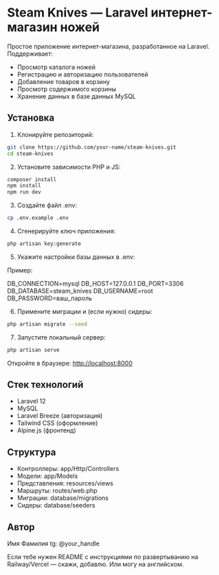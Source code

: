 # Steam Knives — Laravel интернет-магазин ножей

Простое приложение интернет-магазина, разработанное на Laravel. Поддерживает:

* Просмотр каталога ножей
* Регистрацию и авторизацию пользователей
* Добавление товаров в корзину
* Просмотр содержимого корзины
* Хранение данных в базе данных MySQL

## Установка

1. Клонируйте репозиторий:

```bash
git clone https://github.com/your-name/steam-knives.git
cd steam-knives
```

2. Установите зависимости PHP и JS:

```bash
composer install
npm install
npm run dev
```

3. Создайте файл .env:

```bash
cp .env.example .env
```

4. Сгенерируйте ключ приложения:

```bash
php artisan key:generate
```

5. Укажите настройки базы данных в .env:

Пример:

DB\_CONNECTION=mysql
DB\_HOST=127.0.0.1
DB\_PORT=3306
DB\_DATABASE=steam\_knives
DB\_USERNAME=root
DB\_PASSWORD=ваш\_пароль

6. Примените миграции и (если нужно) сидеры:

```bash
php artisan migrate --seed
```

7. Запустите локальный сервер:

```bash
php artisan serve
```

Откройте в браузере: [http://localhost:8000](http://localhost:8000)

## Стек технологий

* Laravel 12
* MySQL
* Laravel Breeze (авторизация)
* Tailwind CSS (оформление)
* Alpine.js (фронтенд)

## Структура

* Контроллеры: app/Http/Controllers
* Модели: app/Models
* Представления: resources/views
* Маршруты: routes/web.php
* Миграции: database/migrations
* Сидеры: database/seeders

## Автор

Имя Фамилия
tg: @your\_handle

Если тебе нужен README с инструкциями по развертыванию на Railway/Vercel — скажи, добавлю. Или могу на английском.
